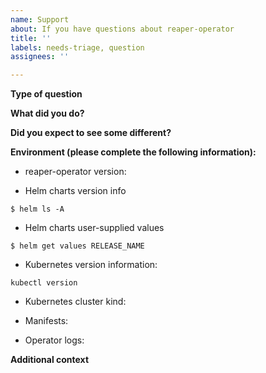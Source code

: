```yaml
---
name: Support
about: If you have questions about reaper-operator
title: ''
labels: needs-triage, question
assignees: ''

---
```


<!--
Thanks for filing an issue! Before hitting the button, please answer these questions.

Fill in as much of the template below as you can.

Note that this repository is about reaper-operator itself. If you have questions specifically about Reaper, please visit https://github.com/thelastpickle/cassandra-reaper.

We will try our best to answer the question, but we also have a mailing list (k8ssandra-users@googlegroups.com.) for any other questions.
-->

**Type of question**
<!-- Uncomment one or more of the following lines depending on what you are asking about: -->

<!-- Best practices -->
<!-- How to perform a particular operation -->
<!-- Cassandra-related question -->
<!-- Monitoring-related question -->
<!-- Repair-related question -->
<!-- Backup/restore-related question -->
<!-- Open question -->

**What did you do?**

**Did you expect to see some different?**

**Environment (please complete the following information):**

* reaper-operator version:
<!-- Insert the image tag or Git SHA here. -->

<!--
    You can try a jsonpath query with kubectl like this to get the version:

        kubectl get deployment <reaper-operator-deployment> \
            -o jsonpath='{.spec.template.spec.containe[0].image}'
-->

<!--
Please provide the follow info if you deployed reaper-operator via the
k8ssandra Helm chart(s). 
-->
* Helm charts version info 
<!-- list installed charts and their versions from all namespaces -->
<!-- Replace the command with its output -->
`$ helm ls -A` 

* Helm charts user-supplied values
<!-- For each k8ssandra chart involved list user-supplied values -->
<!-- Replace the commands with its output -->
`$ helm get values RELEASE_NAME` 

* Kubernetes version information:
<!-- Replace the command with its output -->
`kubectl version`

* Kubernetes cluster kind:
<!-- Insert how you created your cluster: kind, kops, bootkube, etc. -->

* Manifests:

<!-- Please provide any manifests relevant to the issue -->

* Operator logs:

<!-- Please provide any reaper-operator logs relevant to the issue -->

**Additional context**
<!-- Add any other context about the problem here. -->
